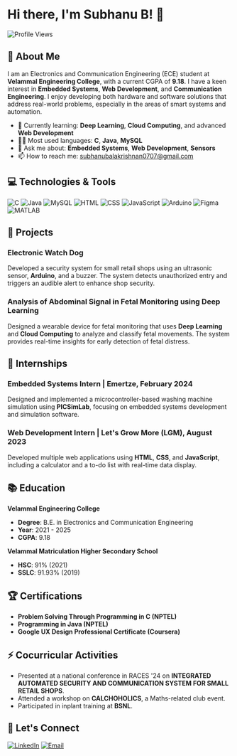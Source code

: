 # Hi there, I'm Subhanu B! 👋

![Profile Views](https://komarev.com/ghpvc/?username=yourusername&color=blue)

## 🚀 About Me

I am an Electronics and Communication Engineering (ECE) student at **Velammal Engineering College**, with a current CGPA of **9.18**. I have a keen interest in **Embedded Systems**, **Web Development**, and **Communication Engineering**. I enjoy developing both hardware and software solutions that address real-world problems, especially in the areas of smart systems and automation.

- 🌱 Currently learning: **Deep Learning**, **Cloud Computing**, and advanced **Web Development**
- 👨‍💻 Most used languages: **C**, **Java**, **MySQL**
- 💬 Ask me about: **Embedded Systems**, **Web Development**, **Sensors**
- 📫 How to reach me: [subhanubalakrishnan0707@gmail.com](mailto:subhanubalakrishnan0707@gmail.com)

## 💻 Technologies & Tools

![C](https://img.shields.io/badge/-C-000?style=for-the-badge&logo=c)
![Java](https://img.shields.io/badge/-Java-000?style=for-the-badge&logo=java)
![MySQL](https://img.shields.io/badge/-MySQL-000?style=for-the-badge&logo=mysql)
![HTML](https://img.shields.io/badge/-HTML-000?style=for-the-badge&logo=html5)
![CSS](https://img.shields.io/badge/-CSS-000?style=for-the-badge&logo=css3)
![JavaScript](https://img.shields.io/badge/-JavaScript-000?style=for-the-badge&logo=javascript)
![Arduino](https://img.shields.io/badge/-Arduino-000?style=for-the-badge&logo=arduino)
![Figma](https://img.shields.io/badge/-Figma-000?style=for-the-badge&logo=figma)
![MATLAB](https://img.shields.io/badge/-MATLAB-000?style=for-the-badge&logo=matlab)

## 🔭 Projects

### Electronic Watch Dog
Developed a security system for small retail shops using an ultrasonic sensor, **Arduino**, and a buzzer. The system detects unauthorized entry and triggers an audible alert to enhance shop security.

### Analysis of Abdominal Signal in Fetal Monitoring using Deep Learning
Designed a wearable device for fetal monitoring that uses **Deep Learning** and **Cloud Computing** to analyze and classify fetal movements. The system provides real-time insights for early detection of fetal distress.

## 💼 Internships

### Embedded Systems Intern | Emertze, February 2024
Designed and implemented a microcontroller-based washing machine simulation using **PICSimLab**, focusing on embedded systems development and simulation software.

### Web Development Intern | Let's Grow More (LGM), August 2023
Developed multiple web applications using **HTML**, **CSS**, and **JavaScript**, including a calculator and a to-do list with real-time data display.

## 📚 Education

**Velammal Engineering College**  
- **Degree**: B.E. in Electronics and Communication Engineering  
- **Year**: 2021 - 2025  
- **CGPA**: 9.18

**Velammal Matriculation Higher Secondary School**  
- **HSC**: 91% (2021)  
- **SSLC**: 91.93% (2019)

## 🏆 Certifications

- **Problem Solving Through Programming in C (NPTEL)**
- **Programming in Java (NPTEL)**
- **Google UX Design Professional Certificate (Coursera)**

## ⚡ Cocurricular Activities

- Presented at a national conference in RACES '24 on **INTEGRATED AUTOMATED SECURITY AND COMMUNICATION SYSTEM FOR SMALL RETAIL SHOPS**.
- Attended a workshop on **CALCHOHOLICS**, a Maths-related club event.
- Participated in inplant training at **BSNL**.

## 🔗 Let's Connect

[![LinkedIn](https://img.shields.io/badge/-LinkedIn-000?style=for-the-badge&logo=linkedin)](https://linkedin.com/in/subhanu-balakrishnan)
[![Email](https://img.shields.io/badge/-Email-000?style=for-the-badge&logo=gmail)](mailto:subhanubalakrishnan0707@gmail.com)
